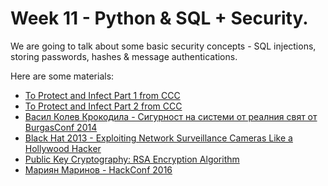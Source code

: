# Week 11 - Python & SQL + Security.

We are going to talk about some basic security concepts - SQL injections, storing passwords, hashes & message authentications.

Here are some materials:

* [To Protect and Infect Part 1 from CCC](https://www.youtube.com/watch?v=sW-N7qQU-tA)
* [To Protect and Infect Part 2 from CCC](https://www.youtube.com/watch?v=vILAlhwUgIU)
* [Васил Колев Крокодила - Сигурност на системи от реалния свят от BurgasConf 2014](https://www.youtube.com/watch?v=wC4ET20NAjA)
* [Black Hat 2013 - Exploiting Network Surveillance Cameras Like a Hollywood Hacker](https://www.youtube.com/watch?v=B8DjTcANBx0)
* [Public Key Cryptography: RSA Encryption Algorithm](https://www.youtube.com/watch?v=wXB-V_Keiu8)
* [Мариян Маринов - HackConf 2016](https://www.youtube.com/watch?v=tANX6vCGuTU)
